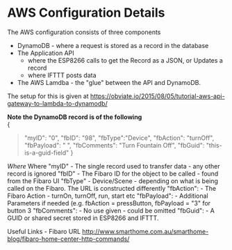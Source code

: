 # AWS Configuration Details

The AWS configuration consists of three components
- DynamoDB - where a request is stored as a record in the database
- The Application API 
	- where the ESP8266 calls to get the Record as a JSON, or Updates a record
	- where IFTTT posts data
- The AWS Lamdba - the "glue" between the API and DynamoDB.
	
The setup for this is given at https://obviate.io/2015/08/05/tutorial-aws-api-gateway-to-lambda-to-dynamodb/
	
	
**Note the DynamoDB record is of the following**  
{
>	"myID": "0",
>	"fbID": "98",
>	"fbType":"Device",
>	"fbAction": "turnOff",
>	"fbPayload": " ",
>	"fbComments": "Turn Fountain Off",
>	"fbGuid": "this-is-a-guid-field"
>}	   



_Where_ 
Where 
"myID"				- 	The single record used to transfer data - any other record is ignored
"fbID"				-		The Fibaro ID for the object to be called - found from the Fibaro UI
"fbType"			-		Device/Scene - depending on what is being called on the Fibaro.  The URL is constructed differently
"fbAction":		-		The Fibaro Action - turnOn, turnOff, run, start etc
"fbPayload":	-		Additional Parameters if needed (e.g. fbAction = pressButton, fbPayload = "3" for button 3
"fbComments": -		No use given - could be omitted
"fbGuid": 		- 	A GUID or shared secret stored in ESP8266 and IFTTT.
	
Useful Links - Fibaro URL http://www.smarthome.com.au/smarthome-blog/fibaro-home-center-http-commands/

